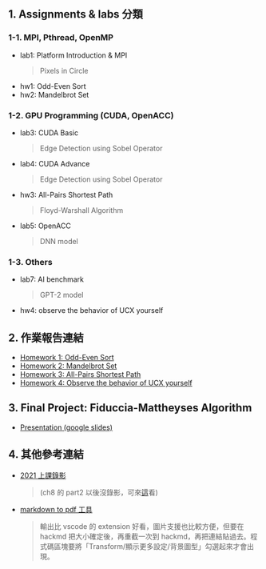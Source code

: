 ## 1. Assignments & labs 分類
### 1-1. MPI, Pthread, OpenMP
- lab1: Platform Introduction & MPI
    > Pixels in Circle
- hw1: Odd-Even Sort
- hw2: Mandelbrot Set
### 1-2. GPU Programming (CUDA, OpenACC)
- lab3: CUDA Basic
    > Edge Detection using Sobel Operator
- lab4: CUDA Advance
    > Edge Detection using Sobel Operator
- hw3: All-Pairs Shortest Path
    > Floyd-Warshall Algorithm
- lab5: OpenACC
    > DNN model
### 1-3. Others
- lab7: AI benchmark
    > GPT-2 model
- hw4: observe the behavior of UCX yourself
## 2. 作業報告連結
- [Homework 1: Odd-Even Sort](https://hackmd.io/@u_46AznXS7-aLzZ7_uD4WQ/BJpWJ-g06)
- [Homework 2: Mandelbrot Set](https://hackmd.io/@u_46AznXS7-aLzZ7_uD4WQ/BJHnOwv96)
- [Homework 3: All-Pairs Shortest Path](https://hackmd.io/@u_46AznXS7-aLzZ7_uD4WQ/rkguXJ3Fp)
- [Homework 4: Observe the behavior of UCX yourself](https://hackmd.io/mvXCXC_VRoSxfpW7CNg4wg)
## 3. Final Project: Fiduccia-Mattheyses Algorithm
- [Presentation (google slides)](https://docs.google.com/presentation/d/149GhUorqxLvylHjvkFctsATc2HO3H4iDoY7Bdx6wEic/edit?usp=sharing)
## 4. 其他參考連結
- [2021 上課錄影](https://drive.google.com/drive/folders/1A5eKa2ZCrQ5Z9yXPEuye1MdNgHKASpw-) 
    > (ch8 的 part2 以後沒錄影，可來[這](https://ocw.nthu.edu.tw/ocw/index.php?page=chapter&cid=231&chid=2640&video_url=https%3A%2F%2Focw.nthu.edu.tw%2Fvideosite%2Findex.php%3Fop%3Dwatch%26id%3D7705%26filename%3D1920_1080_3072.MP4%26type%3Dview%26cid%3D231%26chid%3D2640&name=L19C)看)
- [markdown to pdf 工具](https://md2pdf.netlify.app/)
    > 輸出比 vscode 的 extension 好看，圖片支援也比較方便，但要在 hackmd 把大小確定後，再重截一次到 hackmd，再把連結貼過去。程式碼區塊要將「Transform/顯示更多設定/背景圖型」勾選起來才會出現。